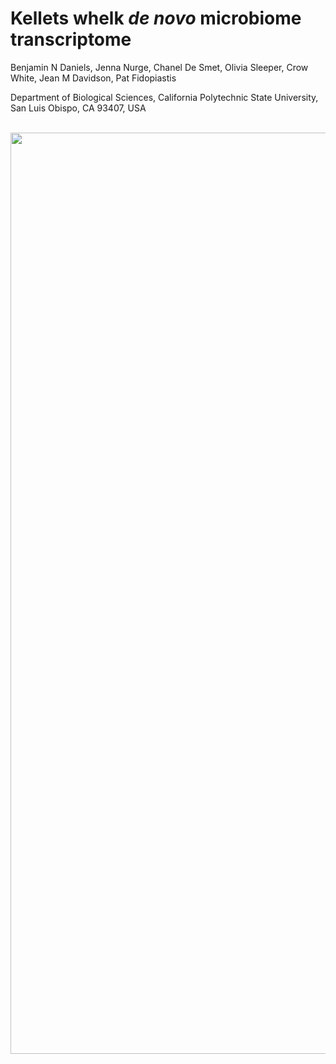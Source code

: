 # Kellets whelk *de novo* microbiome transcriptome
 

Benjamin N Daniels, Jenna Nurge, Chanel De Smet, Olivia Sleeper, Crow White, Jean M Davidson, Pat Fidopiastis

Department of Biological Sciences, California Polytechnic State University, San Luis Obispo, CA 93407, USA

<br>
<img width="1474" src="https://github.com/bndaniel/Kellets-whelk-microbiome-transcriptome/files/13895599/fig8.pdf">


